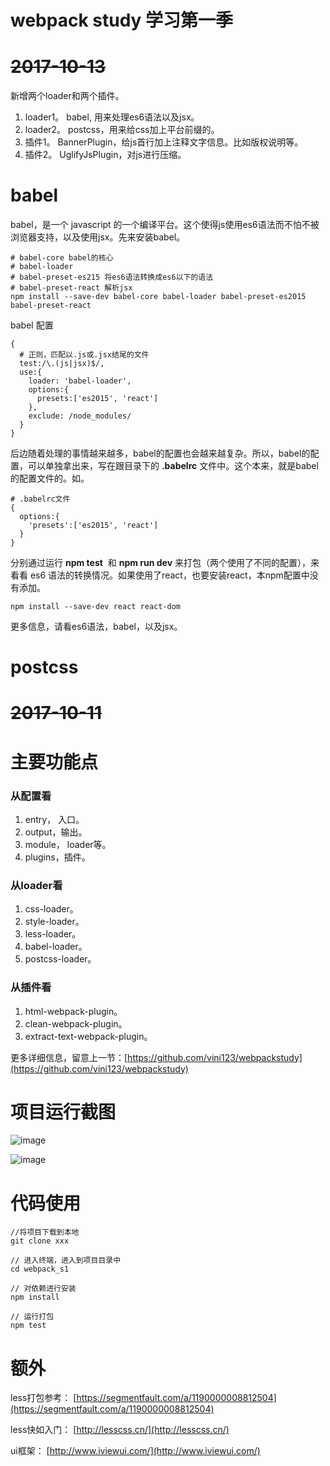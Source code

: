 # webpack study 学习第一季

# ~~2017-10-13~~

新增两个loader和两个插件。

1. loader1。 babel, 用来处理es6语法以及jsx。
2. loader2。 postcss，用来给css加上平台前缀的。
3. 插件1。 BannerPlugin，给js首行加上注释文字信息。比如版权说明等。
4. 插件2。 UglifyJsPlugin，对js进行压缩。

# babel

babel，是一个 javascript 的一个编译平台。这个使得js使用es6语法而不怕不被浏览器支持，以及使用jsx。先来安装babel。

```
# babel-core babel的核心
# babel-loader 
# babel-preset-es215 将es6语法转换成es6以下的语法
# babel-preset-react 解析jsx
npm install --save-dev babel-core babel-loader babel-preset-es2015 babel-preset-react
```
babel 配置

```
{
  # 正则，匹配以.js或.jsx结尾的文件
  test:/\.(js|jsx)$/,
  use:{
    loader: 'babel-loader',
    options:{
      presets:['es2015', 'react']
    },
    exclude: /node_modules/
  }
}
```
后边随着处理的事情越来越多，babel的配置也会越来越复杂。所以，babel的配置，可以单独拿出来，写在跟目录下的 **.babelrc** 文件中。这个本来，就是babel的配置文件的。如。
```
# .babelrc文件
{
  options:{
    'presets':['es2015', 'react']
  }
}
```

分别通过运行 **npm test**  和 **npm run dev** 来打包（两个使用了不同的配置），来看看 es6 语法的转换情况。如果使用了react，也要安装react，本npm配置中没有添加。

```
npm install --save-dev react react-dom
```
更多信息，请看es6语法，babel，以及jsx。

# postcss




# ~~2017-10-11~~

# 主要功能点

### 从配置看

1. entry， 入口。
2. output，输出。
3. module， loader等。
4. plugins，插件。

### 从loader看

1. css-loader。
2. style-loader。
3. less-loader。
4. babel-loader。
5. postcss-loader。

### 从插件看

1. html-webpack-plugin。
2. clean-webpack-plugin。
3. extract-text-webpack-plugin。

更多详细信息，留意上一节：[https://github.com/vini123/webpackstudy](https://github.com/vini123/webpackstudy)

# 项目运行截图

![image](https://blog.vini123.com/wp-content/uploads/2017/10/20171011173345.png?r=2)

![image](https://blog.vini123.com/wp-content/uploads/2017/10/20171011173450.png?r=2)

# 代码使用

```
//将项目下载到本地
git clone xxx

// 进入终端，进入到项目目录中
cd webpack_s1

// 对依赖进行安装
npm install

// 运行打包
npm test
```

# 额外

less打包参考： [https://segmentfault.com/a/1190000008812504](https://segmentfault.com/a/1190000008812504)

less快如入门： [http://lesscss.cn/](http://lesscss.cn/)

ui框架： [http://www.iviewui.com/](http://www.iviewui.com/)
